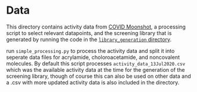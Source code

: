 # Data

This directory contains activity data from [COVID Moonshot](https://covid.postera.ai/covid/activity_data), a processing script to select relevant datapoints, and the screening library that is generated by running the code in the [`library_generation` directory](https://github.com/wjm41/mpro-rank-gen/tree/main/library_generation).

run `simple_processing.py` to process the activity data and split it into seperate data files for acrylamide, choloroacetamide, and noncovalent molecules. By default this script processes `activity_data_13Jul2020.csv` which was the available activity data at the time for the generation of the screening library, though of course this can also be used on other data and a .csv with more updated activity data is also included in the directory.
